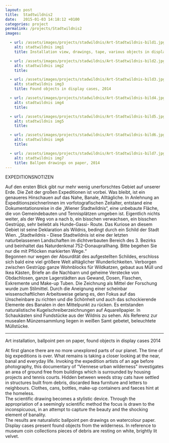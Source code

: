 ```yaml
---
layout: post
title:  Stadtwildnis2
date:   2015-01-03 14:18:12 +0100
categories: project
permalink: /projects/Stadtwildnis2
images:

  - url: /assets/images/projects/stadwildnis/Art-Stadtwildnis-bild1.jpg
    alt: stadtwildnis img1
    title: Installation view, drawings, tape, various objects in display cases, 2014

  - url: /assets/images/projects/stadwildnis/Art-Stadtwildnis-bild2.jpg
    alt: stadtwildnis img2
    title:

  - url: /assets/images/projects/stadwildnis/Art-Stadtwildnis-bild3.jpg
    alt: stadtwildnis img3
    title: Found objects in display cases, 2014

  - url: /assets/images/projects/stadwildnis/Art-Stadtwildnis-bild4.jpg
    alt: stadtwildnis img4
    title:

  - url: /assets/images/projects/stadwildnis/Art-Stadtwildnis-bild5.jpg
    alt: stadtwildnis img5
    title:

  - url: /assets/images/projects/stadwildnis/Art-Stadtwildnis-bild6.jpg
    alt: stadtwildnis img6
    title:

  - url: /assets/images/projects/stadwildnis/Art-Stadtwildnis-bild7.jpg
    alt: stadtwildnis img7
    title: Ballpen drawings on paper, 2014
---
```

EXPEDITIONSNOTIZEN

Auf den ersten Blick gibt nur mehr wenig unerforschtes Gebiet auf unserer Erde. Die Zeit der großen Expeditionen ist vorbei. Was bleibt, ist ein genaueres Hinschauen auf das Nahe, Banale, Alltägliche. In Anlehnung an ExpeditionszeichnerInnen im vorfotografischen Zeitalter, entstand eine Dokumentationsreise in die „Wiener Stadtwildnis“, eine unbebaute Fläche, die von Gemeindebauten und Tennisplätzen umgeben ist. Eigentlich nichts weiter, als der Weg von a nach b, ein bisschen verwachsen, ein bisschen Gestrüpp, sehr beliebt als Hunde-Gassi- Route.
Das Kuriose an diesem Gebiet ist seine Deklaration als Wildnis, bedingt durch ein Schild der Stadt Wien. „Stadtwildnis - Diese Stadtwildnis ist eine der letzten naturbelassenen Landschaften im dichtverbauten Bereich des 3. Bezirks und beinhaltet das Naturdenkmal 752-Donauprallhang. Bitte begehen Sie nur die mit Pflöcken markierten Wege.“  
Begonnen nur wegen der Absurdität des aufgestellten Schildes, erschloss sich bald eine viel größere Welt alltäglicher Wunderlichkeiten. Verborgen zwischen Gestrüpp ganze Wohnblocks für Wildkatzen, gebaut aus Müll und Ikea Kästen, Briefe an die Nachbarn und geheime Verstecke von Obdachlosen, ganze Lagerstädten aus Gewand, Dosen, Flaschen, Exkremente und Make-up Tuben.
Die Zeichnung als Mittel der Forschung wurde zum Stilmittel. Durch die Aneignung einer scheinbar wissenschaftlichen Arbeitsweise gelang es, den Fokus auf das Unscheinbare zu richten und die Schönheit und auch das schockierende Elemente des Banalen in den Mittelpunkt zu rücken.
Es entstanden naturalistische Kugelschreiberzeichnungen auf Aquarellpapier. In Schaukästen sind Fundstücke aus der Wildnis zu sehen. Als Referenz zur musealen Münzensammlung liegen in weißen Samt gebetet, beleuchtete Müllstücke.

***

Art installation, ballpoint pen on paper, found objects in display cases 2014

At first glance there are no more unexplored parts of our planet. The time of big expeditions is over. What remains is taking a closer looking at the near, banal and everyday life. Invoking the expedition artists of an age before photography, this documentary of “Viennese urban wilderness” investigates an area of ground free from buildings which is surrounded by housing projects and tennis courts. Hidden between weeds stray cats have settled in structures built from debris, discarded Ikea furniture and letters to neighbours. Clothes, cans, bottles, make-up containers and faeces hint at the homeless.  
The scientific drawing becomes a stylistic device. Through the appropriation of a seemingly scientific method the focus is drawn to the inconspicuous, in an attempt to capture the beauty and the shocking element of banality.  
The results are naturalistic ballpoint pen drawings on watercolour paper. Display cases present found objects from the wilderness. In reference to museum coin collections pieces of debris are resting on white, brightly lit velvet.
